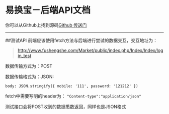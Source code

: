 # 易换宝－后端API文档

你可以从Github上找到源码[Github 传送门](https://github.com/Fushengshe/Market)
***


##测试API 
前端应该使用fetch方法与后端进行尝试的数据交互，交互地址为：
>http://www.fushengshe.com/Market/public/index.php/Index/Index/login_test

数据传输方式为：POST

数据传输格式为：JSON:

`body: JSON.stringify({
                 mobile: '111',
                 password: '121212'
             })`
             
fetch中需要写明的header为：
`"Content-type":"application/json"`

测试接口会将POST收到的数据悉数返回，同样也是JSON格式





